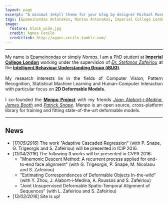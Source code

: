 ```yaml
---
layout: page
excerpt: "A minimal Jekyll theme for your blog by designer Michael Rose."
tags: [Epameinondas Antonakos, Nontas Antonakos, Imperial College London, Computer Vision, Deformable Models, Menpo]
image:
  feature: black_wide.jpg
  credit: Agnes Cecile
  creditlink: http://agnes-cecile.tumblr.com/
---
```


---

<p align="justify">My name is <a href="https://en.wikipedia.org/wiki/Epaminondas">Epameinondas</a> or simply <i>Nontas</i>. I am a PhD student at <a href="http://www.imperial.ac.uk/computing"><b>Imperial College London</b></a> working under the supervision of <a href="https://wp.doc.ic.ac.uk/szafeiri/"><i>Dr. Stefanos Zafeiriou</i></a> at the <a href="http://ibug.doc.ic.ac.uk/"><b>Intelligent Behaviour Understanding Group (iBUG)</b></a>.<br/><br/>
My research interests lie in the fields of Computer Vision, Pattern Recognition, Statistical Machine Learning and Human-Computer Interaction with particular focus on <b>2D Deformable Models</b>.<br/><br/>
I co-founded the <a href="http://www.menpo.org/"><b>Menpo Project</b></a> with my friends <a href="https://github.com/jalabort"><i>Joan Alabort-i-Medina</i></a>, <a href="http://www.jamesabooth.com/"><i>James Booth</i></a> and <a href="http://patricksnape.github.io/"><i>Patrick Snape</i></a>. Menpo is an open source, cross-platform library for training and fitting state-of-the-art deformable models.</p>

---

## News
* [*17/05/2016*] The work "Adaptive Cascaded Regression" (with P. Snape, G. Trigeorgis and S. Zafeiriou) will be presented in ICIP 2016.
* [*11/04/2016*] The following 3 works will be presented in CVPR 2016:
  * "Mnemonic Descent Method: A recurrent process applied for end-to-end face alignment" (with G. Trigeorgis, P. Snape, M. Nicolaou and S. Zafeiriou)
  * "Estimating Correspondences of Deformable Objects In-the-wild" (with Y. Zhou, J. Alabort-i-Medina, A. Roussos and S. Zafeiriou)
  * "Joint Unsupervised Deformable Spatio-Temporal Alignment of Sequences" (with L. Zafeiriou and S. Zafeiriou)
* [*13/03/2016*] Site is up!

